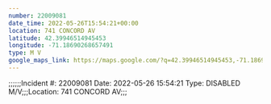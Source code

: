 ```yaml
---
number: 22009081
date_time: 2022-05-26T15:54:21+00:00
location: 741 CONCORD AV
latitude: 42.39946514945453
longitude: -71.18690268657491
type: M V
google_maps_link: https://maps.google.com/?q=42.39946514945453,-71.18690268657491
---
```


;;;;;;Incident #: 22009081  Date: 2022-05-26 15:54:21   Type: DISABLED M/V;;;Location: 741 CONCORD AV;;;
